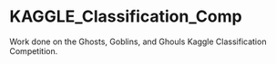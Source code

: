 # KAGGLE_Classification_Comp
Work done on the Ghosts, Goblins, and Ghouls Kaggle Classification Competition.
